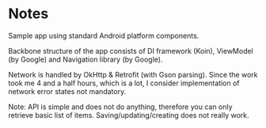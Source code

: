 # Notes

Sample app using standard Android platform components.

Backbone structure of the app consists of DI framework (Koin), ViewModel (by Google) and Navigation library (by Google).

Network is handled by OkHttp & Retrofit (with Gson parsing). Since the work took me 4 and a half hours, which is a lot, I consider implementation of network error states not mandatory.

Note: API is simple and does not do anything, therefore you can only retrieve basic list of items. Saving/updating/creating does not really work.
